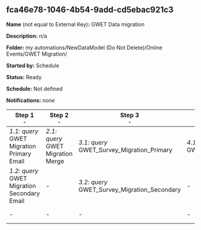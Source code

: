 ## fca46e78-1046-4b54-9add-cd5ebac921c3

**Name** (not equal to External Key)**:** GWET Data migration

**Description:** n/a

**Folder:** my automations/NewDataModel (Do Not Delete)/Online Events/GWET Migration/

**Started by:** Schedule

**Status:** Ready

**Schedule:** Not defined

**Notifications:** _none_


| Step 1<br>_<small>-</small>_ | Step 2<br>_<small>-</small>_ | Step 3<br>_<small>-</small>_ | Step 4<br>_<small>-</small>_ | Step 5<br>_<small>-</small>_ | Step 6<br>_<small>-</small>_ |
| --- | --- | --- | --- | --- | --- |
| _1.1: query_<br>GWET Migration Primary Email | _2.1: query_<br>GWET Migration Merge | _3.1: query_<br>GWET_Survey_Migration_Primary | _4.1: query_<br>GWET_Suevey_Migration | _5.1: query_<br>GWET_Agenda_Migration | _6.1: query_<br>ContactToOnlineEvent_Migration |
| _1.2: query_<br>GWET Migration Secondary Email | - | _3.2: query_<br>GWET_Survey_Migration_Secondary | - | _5.2: query_<br>GWET_Events_Migration | _6.2: query_<br>Survey_Migration |
| - | - | - | - | _5.3: query_<br>GWET_Speaker_Migration | - |
